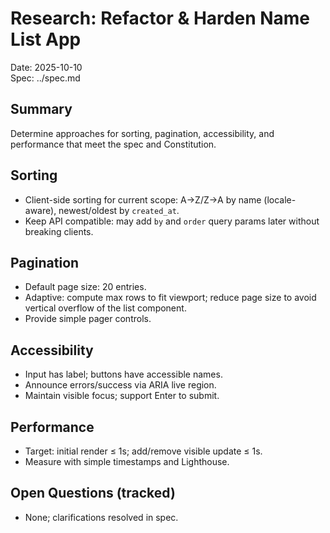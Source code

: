 # Research: Refactor & Harden Name List App

Date: 2025-10-10  
Spec: ../spec.md

## Summary

Determine approaches for sorting, pagination, accessibility, and performance that meet the spec and Constitution.

## Sorting

- Client-side sorting for current scope: A→Z/Z→A by name (locale-aware), newest/oldest by `created_at`.
- Keep API compatible: may add `by` and `order` query params later without breaking clients.

## Pagination

- Default page size: 20 entries.
- Adaptive: compute max rows to fit viewport; reduce page size to avoid vertical overflow of the list component.
- Provide simple pager controls.

## Accessibility

- Input has label; buttons have accessible names.
- Announce errors/success via ARIA live region.
- Maintain visible focus; support Enter to submit.

## Performance

- Target: initial render ≤ 1s; add/remove visible update ≤ 1s.
- Measure with simple timestamps and Lighthouse.

## Open Questions (tracked)

- None; clarifications resolved in spec.
